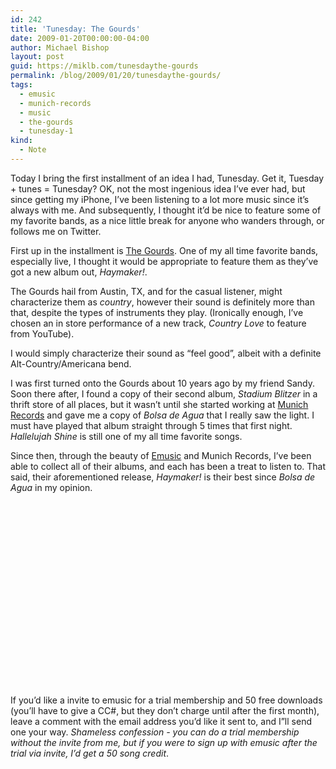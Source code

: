 ```yaml
---
id: 242
title: 'Tunesday: The Gourds'
date: 2009-01-20T00:00:00-04:00
author: Michael Bishop
layout: post
guid: https://miklb.com/tunesdaythe-gourds
permalink: /blog/2009/01/20/tunesdaythe-gourds/
tags:
  - emusic
  - munich-records
  - music
  - the-gourds
  - tunesday-1
kind:
  - Note
---
```

<p>Today I bring the first installment of an idea I had, Tunesday.  Get it, Tuesday + tunes = Tunesday?  OK, not the most ingenious idea I’ve ever had, but since getting my iPhone, I’ve been listening to a lot more music since it’s always with me.  And subsequently, I thought it’d be nice to feature some of my favorite bands, as a nice little break for anyone who wanders through, or follows me on Twitter.</p>

<p>First up in the installment is <a href="http://www.thegourds.com">The Gourds</a>.  One of my all time favorite bands, especially live, I thought it would be appropriate to feature them as they’ve got a new album out, <cite>Haymaker!</cite>.</p>

<p>The Gourds hail from Austin, TX, and for the casual listener, might characterize them as <em>country</em>, however their sound is definitely more than that, despite the types of instruments they play.  (Ironically enough, I’ve chosen an in store performance of a new track, <cite>Country Love</cite> to feature from YouTube).</p>

<p>I would simply characterize their sound as “feel good”, albeit with a definite Alt-Country/Americana bend.</p>

<p>I was first turned onto the Gourds about 10 years ago by my friend Sandy.  Soon there after, I found a copy of their second album, <cite>Stadium Blitzer</cite> in a thrift store of all places, but it wasn’t until she started working at <a href="http://www.munichrecords.com/">Munich Records</a> and gave me a copy of <cite>Bolsa de Agua</cite> that I really saw the light.  I must have played that album straight through 5 times that first night.<cite>  Hallelujah Shine</cite> is still one of my all time favorite songs.</p>

<p>Since then, through the beauty of <a href="http://emusic.com">Emusic</a> and Munich Records, I’ve been able to collect all of their albums, and each has been a treat to listen to.  That said, their aforementioned release, <cite>Haymaker!</cite> is their best since <cite>Bolsa de Agua</cite> in my opinion.</p>

<object width="480" height="295"><param name="movie" value="http://www.youtube.com/v/YBXm1pId1vI&hl=en&fs=1&ap=%2526fmt%3D18" /></param><param name="allowFullScreen" value="true" /></param><param name="allowscriptaccess" value="always" /></param><embed src="http://www.youtube.com/v/YBXm1pId1vI&hl=en&fs=1&ap=%2526fmt%3D18" type="application/x-shockwave-flash" allowscriptaccess="always" allowfullscreen="true" width="480" height="295" /></embed></object>

<p>If you’d like a invite to emusic for a trial membership and 50 free downloads (you’ll have to give a CC#, but they don’t charge until after the first month), leave a comment with the email address you’d like it sent to, and I”ll send one your way.  <em>  Shameless confession - you can do a trial membership without the invite from me, but if you were to sign up with emusic after the trial via invite, I’d get a 50 song credit</em>.</p>